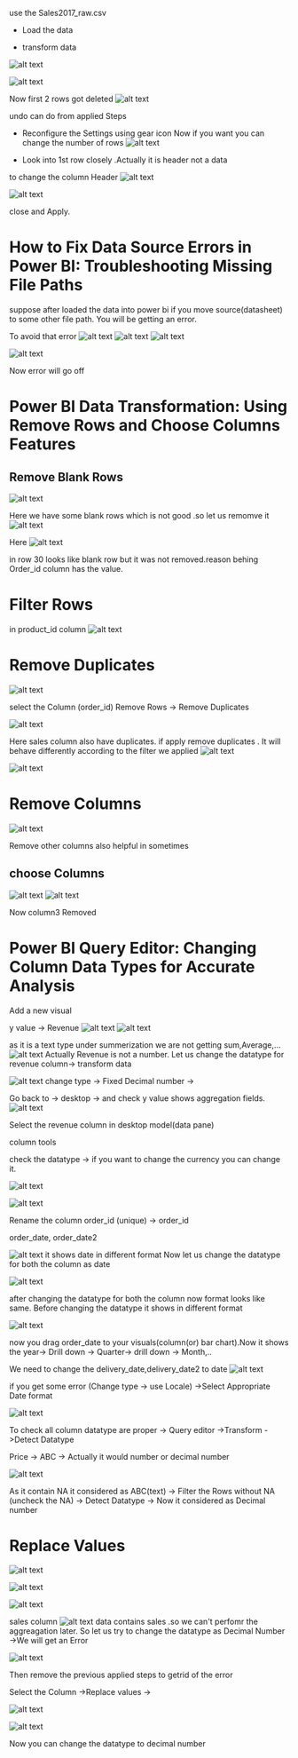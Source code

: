 use the Sales2017_raw.csv

- Load the data

- transform data 

![alt text](image.png)

![alt text](image-1.png)

Now first 2 rows got deleted
![alt text](image-2.png)

undo can do from applied Steps

- Reconfigure the Settings using gear icon
Now if you want you can change the number of rows
![alt text](image-3.png)

- Look into 1st row closely .Actually it is header not a data

to change the column Header
![alt text](image-4.png)

![alt text](image-5.png)

close and Apply.

# How to Fix Data Source Errors in Power BI: Troubleshooting Missing File Paths

suppose after loaded the data into power bi if you move source(datasheet) to some other file path. You will be getting an error.

To avoid that error
![alt text](image-6.png)
![alt text](image-7.png)
![alt text](image-8.png)

![alt text](image-9.png)

Now error will go off

# Power BI Data Transformation: Using Remove Rows and Choose Columns Features

## Remove Blank Rows

![alt text](image-10.png)

Here we have some blank rows  which is not good .so let us remomve it
![alt text](image-11.png)

Here 
![alt text](image-12.png)

 in row 30 looks like blank row but it was not removed.reason behing Order_id column has the value.

 # Filter Rows 
 in product_id column
 ![alt text](image-13.png)

 # Remove Duplicates
 ![alt text](image-14.png)

 select the Column (order_id) Remove Rows -> Remove Duplicates

![alt text](image-15.png)

Here sales column also have duplicates. if apply remove duplicates . It will behave differently according to the filter we applied
![alt text](image-16.png)


![alt text](image-17.png)

# Remove Columns
![alt text](image-18.png)

Remove other columns also helpful in sometimes

## choose Columns

![alt text](image-19.png)
![alt text](image-20.png)

Now column3 Removed

# Power BI Query Editor: Changing Column Data Types for Accurate Analysis

Add a new visual

y value -> Revenue
![alt text](image-21.png)
![alt text](image-22.png)

as it is a text type under summerization we are not getting sum,Average,...
![alt text](image-24.png)
Actually Revenue is not a number. Let us change the datatype for revenue column-> transform data

![alt text](image-23.png)
change type -> Fixed Decimal number ->

Go back to -> desktop -> and check y value shows aggregation fields.
![alt text](image-25.png)


Select the revenue column in desktop model(data pane)

column  tools

check the datatype -> if  you want to change the currency you can change it.

![alt text](image-26.png)

![alt text](image-28.png)

Rename the column order_id (unique) -> order_id

order_date, order_date2

![alt text](image-29.png)
it shows date  in different format
Now let us change the datatype for both the column as date

![alt text](image-30.png)


after changing the datatype for both the column now format looks like same.
Before changing the datatype it shows in different format


![alt text](image-27.png)

now you drag order_date to your visuals(column(or) bar chart).Now it shows the year-> Drill down -> Quarter-> drill down -> Month,..

We need to change the delivery_date,delivery_date2 to date
![alt text](image-31.png)


if you get some error (Change type -> use Locale) ->Select Appropriate Date format

![alt text](image-32.png)


To check all column datatype are proper -> Query editor ->Transform ->Detect Datatype

Price -> ABC -> Actually it would number or decimal number

![alt text](image-33.png)

As it contain NA it considered as ABC(text) -> Filter the Rows without NA (uncheck the NA) ->  Detect Datatype -> Now it considered as Decimal number

# Replace Values
![alt text](image-34.png)

![alt text](image-35.png)

![alt text](image-36.png)


sales column 
![alt text](image-37.png)
data contains sales .so we can't perfomr the aggreagation later. So let us try to change the datatype as Decimal Number ->We will get an Error

![alt text](image-38.png)


Then remove the previous applied steps to getrid of the error

Select the Column ->Replace values ->

![alt text](image-39.png)

![alt text](image-40.png)

Now you can change the datatype to decimal number

